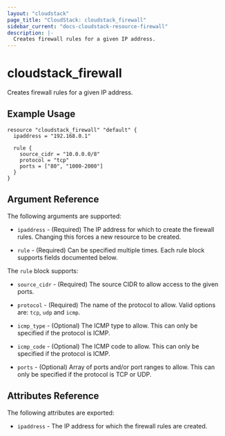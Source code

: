 ```yaml
---
layout: "cloudstack"
page_title: "CloudStack: cloudstack_firewall"
sidebar_current: "docs-cloudstack-resource-firewall"
description: |-
  Creates firewall rules for a given IP address.
---
```


# cloudstack\_firewall

Creates firewall rules for a given IP address.

## Example Usage

```
resource "cloudstack_firewall" "default" {
  ipaddress = "192.168.0.1"

  rule {
    source_cidr = "10.0.0.0/8"
    protocol = "tcp"
    ports = ["80", "1000-2000"]
  }
}
```

## Argument Reference

The following arguments are supported:

* `ipaddress` - (Required) The IP address for which to create the firewall rules.
    Changing this forces a new resource to be created.

* `rule` - (Required) Can be specified multiple times. Each rule block supports
    fields documented below.

The `rule` block supports:

* `source_cidr` - (Required) The source CIDR to allow access to the given ports.

* `protocol` - (Required) The name of the protocol to allow. Valid options are:
    `tcp`, `udp` and `icmp`.

* `icmp_type` - (Optional) The ICMP type to allow. This can only be specified if
    the protocol is ICMP.

* `icmp_code` - (Optional) The ICMP code to allow. This can only be specified if
    the protocol is ICMP.

* `ports` - (Optional) Array of ports and/or port ranges to allow. This can only
    be specified if the protocol is TCP or UDP.

## Attributes Reference

The following attributes are exported:

* `ipaddress` - The IP address for which the firewall rules are created.
